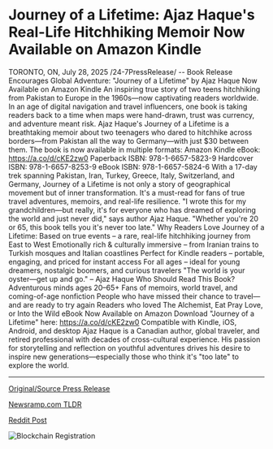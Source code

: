 # Journey of a Lifetime: Ajaz Haque's Real-Life Hitchhiking Memoir Now Available on Amazon Kindle

TORONTO, ON, July 28, 2025 /24-7PressRelease/ -- Book Release Encourages Global Adventure: "Journey of a Lifetime" by Ajaz Haque Now Available on Amazon Kindle  An inspiring true story of two teens hitchhiking from Pakistan to Europe in the 1960s—now captivating readers worldwide.  In an age of digital navigation and travel influencers, one book is taking readers back to a time when maps were hand-drawn, trust was currency, and adventure meant risk. Ajaz Haque's Journey of a Lifetime is a breathtaking memoir about two teenagers who dared to hitchhike across borders—from Pakistan all the way to Germany—with just $30 between them.  The book is now available in multiple formats:  Amazon Kindle eBook: https://a.co/d/cKE2zw0 Paperback ISBN: 978-1-6657-5823-9 Hardcover ISBN: 978-1-6657-8253-9 eBook ISBN: 978-1-6657-5824-6  With a 17-day trek spanning Pakistan, Iran, Turkey, Greece, Italy, Switzerland, and Germany, Journey of a Lifetime is not only a story of geographical movement but of inner transformation. It's a must-read for fans of true travel adventures, memoirs, and real-life resilience.  "I wrote this for my grandchildren—but really, it's for everyone who has dreamed of exploring the world and just never did," says author Ajaz Haque. "Whether you're 20 or 65, this book tells you it's never too late."  Why Readers Love Journey of a Lifetime: Based on true events – a rare, real-life hitchhiking journey from East to West  Emotionally rich & culturally immersive – from Iranian trains to Turkish mosques and Italian coastlines  Perfect for Kindle readers – portable, engaging, and priced for instant access  For all ages – ideal for young dreamers, nostalgic boomers, and curious travelers  "The world is your oyster—get up and go." – Ajaz Haque  Who Should Read This Book? Adventurous minds ages 20–65+  Fans of memoirs, world travel, and coming-of-age nonfiction  People who have missed their chance to travel—and are ready to try again  Readers who loved The Alchemist, Eat Pray Love, or Into the Wild  eBook Now Available on Amazon Download "Journey of a Lifetime" here: https://a.co/d/cKE2zw0 Compatible with Kindle, iOS, Android, and desktop  Ajaz Haque is a Canadian author, global traveler, and retired professional with decades of cross-cultural experience. His passion for storytelling and reflection on youthful adventures drives his desire to inspire new generations—especially those who think it's "too late" to explore the world. 

---

[Original/Source Press Release](https://www.24-7pressrelease.com/press-release/525264/journey-of-a-lifetime-ajaz-haques-real-life-hitchhiking-memoir-now-available-on-amazon-kindle)
                    

[Newsramp.com TLDR](https://newsramp.com/curated-news/ajaz-haque-s-journey-of-a-lifetime-inspires-global-adventure/40641d08de17e8c3353b741c9311af48) 

 



[Reddit Post](https://www.reddit.com/r/BookNews/comments/1mb9qd4/ajaz_haques_journey_of_a_lifetime_inspires_global/) 



![Blockchain Registration](https://cdn.newsramp.app/24-7PressRelease/qrcode/257/28/nooneAxg.webp)